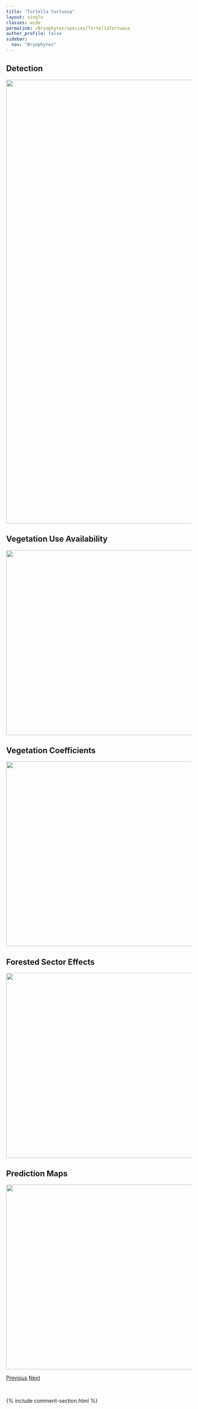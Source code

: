 ```yaml
---
title: "Tortella tortuosa"
layout: single
classes: wide
permalink: /Bryophytes/species/TortellaTortuosa
author_profile: false
sidebar:
  nav: "Bryophytes"
---
```


<h2>Detection</h2>

<a href="https://drive.google.com/uc?export=view&id=14z46FYIyVFvkIDUS-JPDcNW3yYH-AFcZ">
<img src="https://drive.google.com/uc?export=view&id=14z46FYIyVFvkIDUS-JPDcNW3yYH-AFcZ" height = "1200" width = "800">
</a>


<h2>Vegetation Use Availability</h2>

<a href="https://drive.google.com/uc?export=view&id=1CoGGP3K50DNZnCxqZ0gIaLhiawP-7PMh">
<img src="https://drive.google.com/uc?export=view&id=1CoGGP3K50DNZnCxqZ0gIaLhiawP-7PMh" height = "500" width = "1000">
</a>


<h2>Vegetation Coefficients</h2>

<a href="https://drive.google.com/uc?export=view&id=1TghFDoNnfHYReCZGnV9rsr-z8-nfRFDy">
<img src="https://drive.google.com/uc?export=view&id=1TghFDoNnfHYReCZGnV9rsr-z8-nfRFDy" height = "500" width = "1000">
</a>


<h2>Forested Sector Effects</h2>

<a href="https://drive.google.com/uc?export=view&id=1l4CMV0rRYAYkUFgueanuil7EeLgVHkZ3">
<img src="https://drive.google.com/uc?export=view&id=1l4CMV0rRYAYkUFgueanuil7EeLgVHkZ3" height = "500" width = "1000">
</a>


<h2>Prediction Maps</h2>

<a href="https://drive.google.com/uc?export=view&id=17qGOIwbVRTzvmG78_AvakFl7KUT5vO9X">
<img src="https://drive.google.com/uc?export=view&id=17qGOIwbVRTzvmG78_AvakFl7KUT5vO9X" height = "500" width = "1000">
</a>


<a href="/DevelopmentWebsite/Bryophytes/species/TortellaFragilis" class="pagination--pager" title="Tortella fragilis">Previous</a> <a href="/DevelopmentWebsite/Bryophytes/species/TortulaAcaulon" class="pagination--pager" title="Tortula acaulon">Next</a>

<p>&nbsp;</p>

{% include comment-section.html %}
